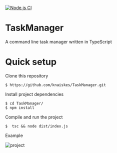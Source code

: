 [![Node.js CI](https://github.com/knaiskes/TaskManager/actions/workflows/node.js.yml/badge.svg)](https://github.com/knaiskes/TaskManager/actions/workflows/node.js.yml)

# TaskManager

A command line task manager written in TypeScript

# Quick setup

Clone this repository

```
$ https://github.com/knaiskes/TaskManager.git
```

Install project dependencies

```
$ cd TaskManager/
$ npm install
```

Compile and run the project

```
$  tsc && node dist/index.js
```

Example

![project](https://github.com/knaiskes/TaskManager/assets/6069054/b53c7db8-ac6c-4051-a559-342e10956165)
